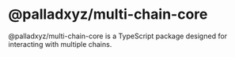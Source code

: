# @palladxyz/multi-chain-core
@palladxyz/multi-chain-core is a TypeScript package designed for interacting with multiple chains.
